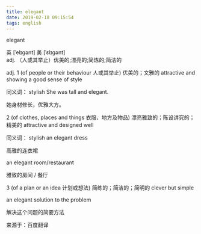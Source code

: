 ```yaml
---
title: elegant
date: 2019-02-18 09:15:54
tags: english
---
```

elegant

英 [ˈelɪgənt]   美 [ˈɛlɪɡənt]  
adj.
（人或其举止）优美的;漂亮的;简炼的;简洁的

adj.
1
(of people or their behaviour 人或其举止) 优美的；文雅的 
attractive and showing a good sense of style

同义词： stylish
She was tall and elegant.

她身材修长，优雅大方。

2
(of clothes, places and things 衣服、地方及物品) 漂亮雅致的；陈设讲究的；精美的 
attractive and designed well

同义词： stylish
an elegant dress

高雅的连衣裙

an elegant room/restaurant

雅致的房间 / 餐厅

3
(of a plan or an idea 计划或想法) 简练的；简洁的；简明的 
clever but simple

an elegant solution to the problem

解决这个问题的简要方法

来源于：百度翻译
